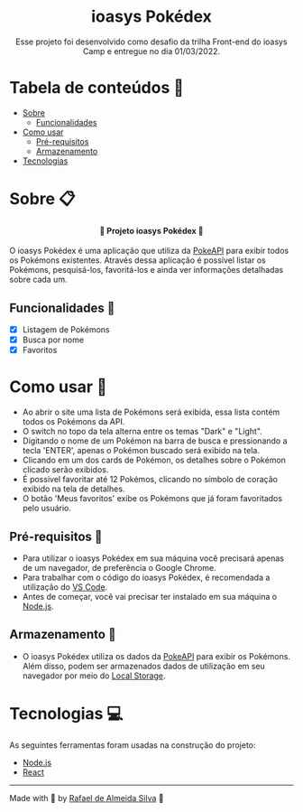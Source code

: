 <h1 align="center">
    ioasys Pokédex
</h1>

<p align="center">Esse projeto foi desenvolvido como desafio da trilha Front-end do ioasys Camp e entregue no dia 01/03/2022.</p>

# Tabela de conteúdos 🔖

* [Sobre](#Sobre-📋)
    * [Funcionalidades](#Funcionalidades-🚀)
* [Como usar](#como-usar-🔎)
    * [Pré-requisitos](#Pré-requisitos-🧰)
    * [Armazenamento](#Armazenamento-💾)
* [Tecnologias](#Tecnologias-💻)

# Sobre 📋

<h4 align="center">
🚧  Projeto ioasys Pokédex 🚧
</h4>


O ioasys Pokédex é uma aplicação que utiliza da [PokeAPI](https://pokeapi.co/docs/v2#pokemon) para exibir todos os Pokémons existentes. Através dessa aplicação é possível listar os Pokémons, pesquisá-los, favoritá-los e ainda ver informações detalhadas sobre cada um.

## Funcionalidades 🚀

- [x] Listagem de Pokémons
- [x] Busca por nome
- [x] Favoritos

# Como usar 🔎

* Ao abrir o site uma lista de Pokémons será exibida, essa lista contém todos os Pokémons da API.
* O switch no topo da tela alterna entre os temas "Dark" e "Light".
* Digitando o nome de um Pokémon na barra de busca e pressionando a tecla 'ENTER', apenas o Pokémon buscado será exibido na tela.
* Clicando em um dos cards de Pokémon, os detalhes sobre o Pokémon clicado serão exibidos.
* É possivel favoritar até 12 Pokémos, clicando no símbolo de coração exibido na tela de detalhes.
* O botão 'Meus favoritos' exibe os Pokémons que já foram favoritados pelo usuário.

## Pré-requisitos 🧰

* Para utilizar o ioasys Pokédex em sua máquina você precisará apenas de um navegador, de preferência o Google Chrome.
* Para trabalhar com o código do ioasys Pokédex, é recomendada a utilização do [VS Code](https://code.visualstudio.com/).
* Antes de começar, você vai precisar ter instalado em sua máquina o [Node.js](https://nodejs.org/en/).

## Armazenamento 💾

* O ioasys Pokédex utiliza os dados da [PokeAPI](https://pokeapi.co/docs/v2#pokemon) para exibir os Pokémons. Além disso, podem ser armazenados dados de utilização em seu navegador por meio do  [Local Storage](https://www.w3schools.com/jsref/prop_win_localstorage.asp).

# Tecnologias 💻
As seguintes ferramentas foram usadas na construção do projeto:
- [Node.js](https://nodejs.org/en/)
- [React](https://pt-br.reactjs.org/)

---

Made with 💜 by [Rafael de Almeida Silva](http://linkedin.com/in/rafael-de-almeida-96492073) 👋
